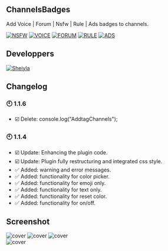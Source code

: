 ## ChannelsBadges

Add Voice | Forum | Nsfw | Rule | Ads badges to channels.

[![NSFW](https://img.shields.io/badge/Betterdiscord-🔞_NSFW-red)](https://revgames.tech)
[![VOICE](https://img.shields.io/badge/Betterdiscord-🎤_VOICE-1ABC9C)](https://revgames.tech)
[![FORUM](https://img.shields.io/badge/Betterdiscord-📰_FORUM-206694)](https://revgames.tech)
[![RULE](https://img.shields.io/badge/Betterdiscord-📋_RULE-FF9B2B)](https://revgames.tech)
[![ADS](https://img.shields.io/badge/Betterdiscord-📝_ADS-FF2BC2)](https://revgames.tech)

## Developpers

[![Sheiyla](https://img.shields.io/badge/DEV-Sheiyla-pink)](https://revgames.tech)

## Changelog

### 🕙 1.1.6
- ☑️ Delete: console.log("AddtagChannels");

### 🕙 1.1.4
- ☑️ Update: Enhancing the plugin code.
- ☑️ Update: Plugin fully restructuring and integrated css style.
- ✅ Added: warning and error messages.
- ✅ Added: functionality for color picker.
- ✅ Added: functionality for emoji only.
- ✅ Added: functionality for text only.
- ✅ Added: functionality for reset color.
- ✅ Added: functionality for on/off.

## Screenshot

![cover](https://sharex.sheiylanie.com/i/k0GO4945) ![cover](https://sharex.sheiylanie.com/i/kepBJQg) ![cover](https://sharex.sheiylanie.com/i/onAocI)<br>
![cover](https://sharex.sheiylanie.com/i/p9imSAtU4)
